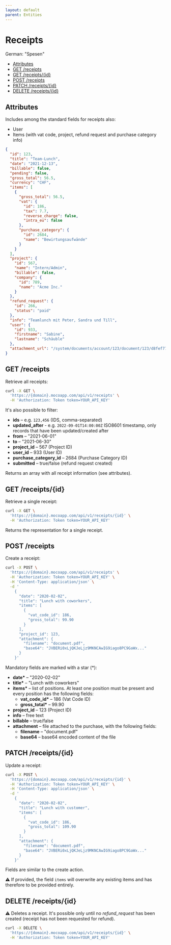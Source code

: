 ```yaml
---
layout: default
parent: Entities
---
```


# Receipts

German: "Spesen"

<!-- TOC -->

- [Attributes](#attributes)
- [GET /receipts](#get-receipts)
- [GET /receipts/{id}](#get-receiptsid)
- [POST /receipts](#post-receipts)
- [PATCH /receipts/{id}](#patch-receiptsid)
- [DELETE /receipts/{id}](#delete-receiptsid)

<!-- /TOC -->

## Attributes

Includes among the standard fields for receipts also:

- User
- Items (with vat code, project, refund request and purchase category info)

```json
{
  "id": 123,
  "title": "Team-Lunch",
  "date": "2021-12-13",
  "billable": false,
  "pending": false,
  "gross_total": 56.5,
  "currency": "CHF",
  "items": [
    {
      "gross_total": 56.5,
      "vat": {
        "id": 186,
        "tax": 7.7,
        "reverse_charge": false,
        "intra_eu": false
      },
      "purchase_category": {
        "id": 2684,
        "name": "Bewirtungsaufwände"
      }
    }
  ],
  "project": {
    "id": 567,
    "name": "Intern/Admin",
    "billable": false,
    "company": {
      "id": 789,
      "name": "Acme Inc."
    }
  },
  "refund_request": {
    "id": 266,
    "status": "paid"
  },
  "info": "Teamlunch mit Peter, Sandra und Till",
  "user": {
    "id": 933,
    "firstname": "Sabine",
    "lastname": "Schäuble"
  },
  "attachment_url": "/system/documents/account/123/document/123/d8fef77df35c5753.pdf"
}
```

## GET /receipts

Retrieve all receipts:

```bash
curl -X GET \
  'https://{domain}.mocoapp.com/api/v1/receipts' \
  -H 'Authorization: Token token=YOUR_API_KEY'
```

It's also possible to filter:

- **ids** – e.g. `123,456` (IDS, comma-separated)
- **updated_after** - e.g. `2022-09-01T14:00:00Z` ISO8601 timestamp, only records that have been updated/created after
- **from** – "2021-06-01"
- **to** – "2021-06-30"
- **project_id** – 567 (Project ID)
- **user_id** – 933 (User ID)
- **purchase_category_id** – 2684 (Purchase Category ID)
- **submitted** – true/false (refund request created)

Returns an array with all receipt information (see attributes).

## GET /receipts/{id}

Retrieve a single receipt:

```bash
curl -X GET \
  'https://{domain}.mocoapp.com/api/v1/receipts/{id}' \
  -H 'Authorization: Token token=YOUR_API_KEY'
```

Returns the representation for a single receipt.

## POST /receipts

Create a receipt:

```bash
curl -X POST \
  'https://{domain}.mocoapp.com/api/v1/receipts' \
  -H 'Authorization: Token token=YOUR_API_KEY' \
  -H 'Content-Type: application/json' \
  -d '
    {
      "date": "2020-02-02",
      "title": "Lunch with coworkers",
      "items": [
        {
          "vat_code_id": 186,
          "gross_total": 99.90
        }
      ],
      "project_id": 123,
      "attachment": {
        "filename": "document.pdf",
        "base64": "JVBERi0xLjQKJeLjz9MKNCAwIG9iago8PC9GaWx..."
      }
    }'
```

Mandatory fields are marked with a star (\*):

- **date\*** – "2020-02-02"
- **title\*** – "Lunch with coworkers"
- **items\*** – list of positions. At least one position must be present and every position has the following fields:
  - **vat_code_id\*** – 186 (Vat Code ID)
  - **gross_total\*** – 99.90
- **project_id** – 123 (Project ID)
- **info** – free text
- **billable** – true/false
- **attachment** – file attached to the purchase, with the following fields:
  - **filename** – "document.pdf"
  - **base64** – base64 encoded content of the file

## PATCH /receipts/{id}

Update a receipt:

```bash
curl -X POST \
  'https://{domain}.mocoapp.com/api/v1/receipts/{id}' \
  -H 'Authorization: Token token=YOUR_API_KEY' \
  -H 'Content-Type: application/json' \
  -d '
    {
      "date": "2020-02-02",
      "title": "Lunch with customer",
      "items": [
        {
          "vat_code_id": 186,
          "gross_total": 109.90
        }
      ],
      "attachment": {
        "filename": "document.pdf",
        "base64": "JVBERi0xLjQKJeLjz9MKNCAwIG9iago8PC9GaWx..."
      }
    }'
```

Fields are similar to the create action.

⚠ If provided, the field `items` will overwrite any existing items and has therefore to be provided entirely.

## DELETE /receipts/{id}

⚠ Deletes a receipt. It's possible only until no _refund_request_ has been created (receipt has not been requested for refund).

```bash
curl -X DELETE \
  'https://{domain}.mocoapp.com/api/v1/receipts/{id}' \
  -H 'Authorization: Token token=YOUR_API_KEY'
```

